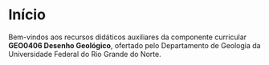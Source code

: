 # Início

Bem-vindos aos recursos didáticos auxiliares da componente curricular **GEO0406 Desenho Geológico**, ofertado pelo Departamento de Geologia da Universidade Federal do Rio Grande do Norte.

```{tableofcontents}
```